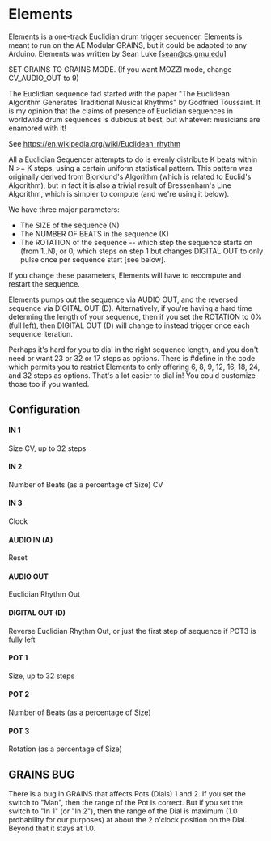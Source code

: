 # Elements

Elements is a one-track Euclidian drum trigger sequencer.  Elements is meant to run on the AE Modular GRAINS, but it could be adapted to any Arduino. Elements was written by Sean Luke [sean@cs.gmu.edu]

SET GRAINS TO GRAINS MODE.  (If you want MOZZI mode, change CV_AUDIO_OUT to 9)

The Euclidian sequence fad started with the paper "The Euclidean Algorithm Generates Traditional Musical Rhythms" by Godfried Toussaint. It is my opinion that the claims of presence of Euclidian sequences in worldwide drum sequences is dubious at best, but whatever: musicians are enamored with it!

See https://en.wikipedia.org/wiki/Euclidean_rhythm

All a Euclidian Sequencer attempts to do is evenly distribute K beats within N >= K steps, using a certain uniform statistical pattern.  This pattern was originally derived from Bjorklund's Algorithm (which is related to Euclid's Algorithm), but in fact it is also a trivial result of Bressenham's Line Algorithm, which is simpler to compute (and we're using it below).

We have three major parameters:

- The SIZE of the sequence (N)
- The NUMBER OF BEATS in the sequence (K)
- The ROTATION of the sequence -- which step the sequence starts on (from 1..N), or 0, which steps on step 1 but changes DIGITAL OUT to only pulse once per sequence start [see below].

If you change these parameters, Elements will have to recompute and restart the sequence.  

Elements pumps out the sequence via AUDIO OUT, and the reversed sequence via DIGITAL OUT (D). Alternatively, if you're having a hard time determing the length of your sequence, then if you set the ROTATION to 0% (full left), then DIGITAL OUT (D) will change to instead trigger once each sequence iteration.

Perhaps it's hard for you to dial in the right sequence length, and you don't need or want 23 or 32 or 17 steps as options.  There is #define in the code which permits you to restrict Elements to only offering 6, 8, 9, 12, 16, 18, 24, and 32 steps as options.  That's a lot easier to dial in!  You could customize those too if you wanted.


##  Configuration

#### IN 1
Size CV, up to 32 steps
#### IN 2
Number of Beats (as a percentage of Size) CV
#### IN 3
Clock
#### AUDIO IN (A)
Reset
#### AUDIO OUT
Euclidian Rhythm Out
#### DIGITAL OUT (D) 
Reverse Euclidian Rhythm Out, or just the first step of sequence if POT3 is fully left
#### POT 1
Size, up to 32 steps
#### POT 2
Number of Beats (as a percentage of Size)
#### POT 3
Rotation (as a percentage of Size)

## GRAINS BUG

There is a bug in GRAINS that affects Pots (Dials) 1 and 2.  If you set the switch to "Man", then the range of the Pot is correct.  But if you set the switch to "In 1" (or "In 2"), then the range of the Dial is maximum (1.0 probability for our purposes) at about the 2 o'clock position on the Dial.  Beyond that it stays at 1.0.


